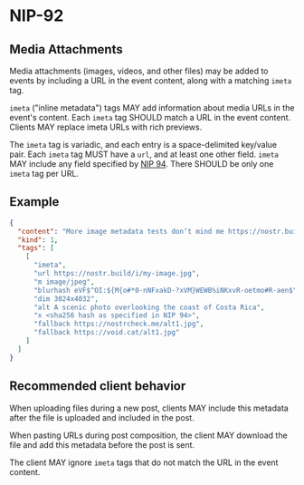 NIP-92
======

Media Attachments
-----------------

Media attachments (images, videos, and other files) may be added to events by including a URL in the event content, along with a matching `imeta` tag.

`imeta` ("inline metadata") tags MAY add information about media URLs in the event's content. Each `imeta` tag SHOULD match a URL in the event content. Clients MAY replace imeta URLs with rich previews.

The `imeta` tag is variadic, and each entry is a space-delimited key/value pair.
Each `imeta` tag MUST have a `url`, and at least one other field. `imeta` MAY include
any field specified by [NIP 94](./94.md). There SHOULD be only one `imeta` tag per URL.

## Example

```json
{
  "content": "More image metadata tests don’t mind me https://nostr.build/i/my-image.jpg",
  "kind": 1,
  "tags": [
    [
      "imeta",
      "url https://nostr.build/i/my-image.jpg",
      "m image/jpeg",
      "blurhash eVF$^OI:${M{o#*0-nNFxakD-?xVM}WEWB%iNKxvR-oetmo#R-aen$",
      "dim 3024x4032",
      "alt A scenic photo overlooking the coast of Costa Rica",
      "x <sha256 hash as specified in NIP 94>",
      "fallback https://nostrcheck.me/alt1.jpg",
      "fallback https://void.cat/alt1.jpg"
    ]
  ]
}
```

## Recommended client behavior

When uploading files during a new post, clients MAY include this metadata
after the file is uploaded and included in the post.

When pasting URLs during post composition, the client MAY download the file
and add this metadata before the post is sent.

The client MAY ignore `imeta` tags that do not match the URL in the event content.
